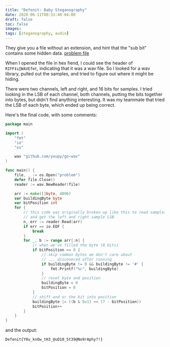 ```yaml
---
title: "Defenit: Baby Steganography"
date: 2020-06-11T00:33:40-04:00
draft: false
toc: false
images:
tags: [steganography, audio]
---
```

They give you a file without an extension, and hint that the "sub bit" contains
some hidden data. [problem file](/ctf-writeups/defenit/problem)

When I opened the file in hex fiend, I could see the header of
`RIFF‡ı∏WAVEfmt`, indicating that it was a wav file. So I looked for a wav
 library, pulled out the samples, and tried to figure out where it might
be hiding.

There were two channels, left and right, and 16 bits for samples. I tried
looking in the LSB of each channel, both channels, putting the bits together
into bytes, but didn't find anything interesting. It was my teammate that tried the LSB of
each byte, which ended up being correct.

Here's the final code, with some comments:

```baby-stega.go
package main

import (
	"fmt"
	"io"
	"os"

	wav "github.com/youpy/go-wav"
)

func main() {
	file, _ := os.Open("problem")
	defer file.Close()
	reader := wav.NewReader(file)

	arr := make([]byte, 4096)
	var buildingByte byte
	var bitPosition int
	for {
		// this code was originally broken up like this to read samples
		// and get the left and right sample LSB
		n, err := reader.Read(arr)
		if err == io.EOF {
			break
		}
		for _, b := range arr[:n] {
			// when we've filled the byte (8 bits)
			if bitPosition == 8 {
				// skip common bytes we don't care about
				// ... discovered after running
				if buildingByte != 0 && buildingByte != '#' {
					fmt.Printf("%c", buildingByte)
				}
				// reset byte and position
				buildingByte = 0
				bitPosition = 0
			}
			// shift and or the bit into position
			buildingByte |= ((b & 0x1) << (7 - bitPosition))
			bitPosition++
		}
	}
}
```

and the output:

```
Defenit{Y0u_knOw_tH3_@uD10_5t39@No9rAphy?!}
```
